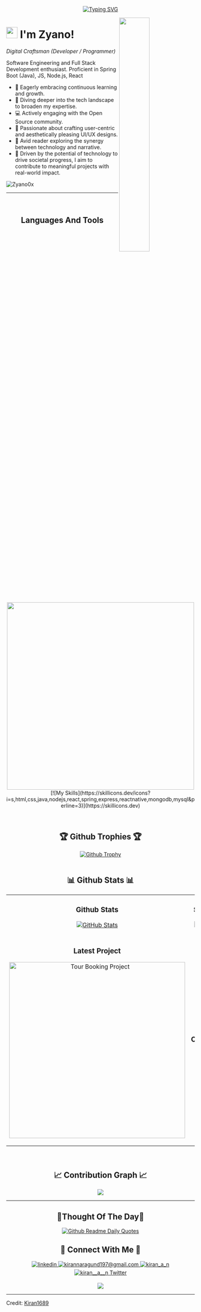 <!--Banner-->
<p align="center">
	<a href="https://git.io/typing-svg"><img src="https://readme-typing-svg.demolab.com?font=Jetbrains+Mono+NL&pause=1000&color=F738F3&random=false&width=435&lines=Backend+Developer;Software+Engineering+Student;Always+learning+new+things" alt="Typing SVG" /></a>
</p>
<!--Night Owl image-->
<div>
  <img align="right" width="40%" src="https://owlbertsio-resized.s3.amazonaws.com/Popper.psd.full.png">
</div>

<!--Header Name-->
# <img src="https://emojis.slackmojis.com/emojis/images/1531849430/4246/blob-sunglasses.gif?1531849430" width="30"/> I'm Zyano!
*Digital Craftsman (Developer / Programmer)*
<br /> 

<!--Start Intro-->
<p align="left">Software Engineering and Full Stack Development enthusiast. Proficient in Spring Boot (Java), JS, Node.js, React</p>

- 🚀 Eagerly embracing continuous learning and growth.
- 🌿 Diving deeper into the tech landscape to broaden my expertise.
- 💻 Actively engaging with the Open Source community.
- 🎨 Passionate about crafting user-centric and aesthetically pleasing UI/UX designs.
- 📖 Avid reader exploring the synergy between technology and narrative.
- 🔗 Driven by the potential of technology to drive societal progress, I aim to contribute to meaningful projects with real-world impact.
<!--End Intro-->

<!--Profile Count Badge-->
<p align="left">
  <img src="https://komarev.com/ghpvc/?username=Zyano0x&label=Profile%20views&color=770677&style=for-the-badge&logo=star" alt="Zyano0x" style="padding-right:20px;" />
</p>

---
<br />

<!--Languages and Tools Section-->       
<h2 align="center">Languages And Tools</h2> 
<p align="center">
<img width="500px"  src="https://skillicons.dev/icons?i=js,html,css,java,nodejs,react,spring,express,reactnative,mongodb,mysql&perline=3"  />
[![My Skills](https://skillicons.dev/icons?i=s,html,css,java,nodejs,react,spring,express,reactnative,mongodb,mysql&perline=3)](https://skillicons.dev)
</p>
<br />

<!--Trophies Section-->   
<h2 align="center">🏆 Github Trophies 🏆</h2>
<div align="center">
  <a href="https://github.com/Zyano0x/github-profile-trophy">
    <img src="https://github-profile-trophy.vercel.app/?username=Zyano0x&theme=onedark" alt="Github Trophy">
  </a>
</div>
<br />

<!--Github stats Table--> 
<h2 align="center">📊 Github Stats 📊</h2>

<table width="100%">
  <tr>
    <td width="50%">
      <h3 align="center"><strong>Github Stats</strong></h3>
      <p align="center">
        <a href="https://github.com/Zyano0x">
          <img align="center" src="https://github-readme-stats.vercel.app/api?username=Zyano0x&count_private=true&show_icons=true&theme=nightowl" alt="GitHub Stats" />
        </a>
      </p>
    </td>
    <td width="50%">
      <h3 align="center"><strong>Streak Stats</strong></h3>
      <p align="center">
        <a href="https://github.com/Zyano0x">
          <img align="center" src="https://streak-stats.demolab.com?user=Zyano0x&theme=nightowl" alt="Streak Stats" />
        </a>
      </p>
    </td>
  </tr>
  <tr>
    <td width="50%">
      <h3 align="center"><strong>Latest Project</strong></h3>
      <p align="center">
        <a href="https://github.com/Zyano0x/Tour_Booking">
          <img align="center" width="470" src="https://github-readme-stats.vercel.app/api/pin/?username=Zyano0x&repo=tour_booking&theme=nightowl&show_owner=true" alt="Tour Booking Project" />
        </a>
      </p>
    </td>
    <td width="50%">
      <h3 align="center"><strong>Top Contributions</strong></h3>
      <p align="center">
        <a href="https://github.com/Zyano0x">
          <img align="center" src="https://github-contributor-stats.vercel.app/api?username=Zyano0x&limit=3&theme=nightowl&show_owner=true&combine_all_yearly_contributions=true" alt="Top Repo" />
        </a>
      </p>
    </td>
  </tr>
</table>
<br />

<!--Contribution Graph-->
<h2 align="center">📈 Contribution Graph 📈</h2>
<div align="center">
    <img src="https://github-readme-activity-graph.vercel.app/graph?username=Zyano0x&bg_color=011627&color=79d3c3&line=c792ea&point=ffeb95&area=true&hide_border=false" border-radius="15">
</div>

---

<!--Dynamic Quote card updated everyday at 12 PM--> 
<h2 align="center">🌟Thought Of The Day🌟</h2>

<!--STARTS_HERE_QUOTE_CARD-->
<p align="center">
    <a href="https://github.com/cheehwatang/github-readme-daily-quotes">
        <img src="https://readme-daily-quotes.vercel.app/api" alt="Github Readme Daily Quotes">
    </a>
</p>
<!--ENDS_HERE_QUOTE_CARD-->


<!--Contact Section--> 
<h2 align="center">🤝 Connect With Me 🤝 </h2>
<div align="center">
<a href="" target="_blank">
	<img src=https://img.shields.io/badge/linkedin-%231E77B5.svg?&style=for-the-badge&logo=linkedin&logoColor=white alt=linkedin style="margin-bottom: 5px;" />
</a>
  
<a href="mailto:nthoai305@gmail.com" target="_blank">
	<img src="https://img.shields.io/badge/Gmail-D14836?style=for-the-badge&logo=gmail&logoColor=white" alt=kirannaragund197@gmail.com mail style="margin-bottom: 5px;" />
</a>

<a href="https://www.instagram.com/zyano0x" target="_blank">
	<img src=https://img.shields.io/badge/Instagram-E4405F?style=for-the-badge&logo=instagram&logoColor=white alt=kiran_a_n Instagram style="margin-bottom: 5px;" />
</a>

<a href="" target="_blank">
	<img src="https://img.shields.io/badge/Twitter-1DA1F2?style=for-the-badge&logo=twitter&logoColor=white" alt="kiran__a__n Twitter" style="margin-bottom: 5px;" />
</a>
</div>

<!--Footer--> 
<p align="center">
  <img src="https://capsule-render.vercel.app/api?type=waving&color=gradient&height=65&section=footer"/>
</p>

------

Credit: [Kiran1689](https://github.com/Kiran1689)
